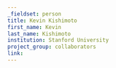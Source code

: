 ```yaml
---
_fieldset: person
title: Kevin Kishimoto
first_name: Kevin
last_name: Kishimoto
institution: Stanford University
project_group: collaborators
link: 
---
```

